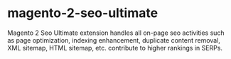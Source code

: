 # magento-2-seo-ultimate
Magento 2 Seo Ultimate extension handles all on-page seo activities such as page optimization, indexing enhancement, duplicate content removal, XML sitemap, HTML sitemap, etc. contribute to higher rankings in SERPs.
